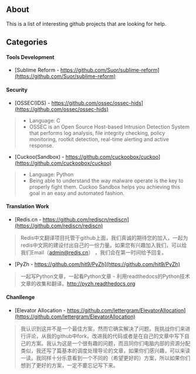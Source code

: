 ## About
This is a list of interesting github projects that are looking for help. 

## Categories

#### Tools Development
* [Sublime Reform - https://github.com/Suor/sublime-reform](https://github.com/Suor/sublime-reform)

#### Security 
* [OSSEC(IDS) - https://github.com/ossec/ossec-hids](https://github.com/ossec/ossec-hids)

> * Language: C
> * OSSEC is an Open Source Host-based Intrusion Detection System that performs log analysis, file integrity checking, policy monitoring, rootkit detection, real-time alerting and active response.

* [Cuckoo(Sandbox) - https://github.com/cuckoobox/cuckoo](https://github.com/cuckoobox/cuckoo)

> * Language: Python
> * Being able to understand the way malware operate is the key to properly fight them. Cuckoo Sandbox helps you achieving this goal in an easy and automated fashion.

#### Translation Work
* [Redis.cn - https://github.com/rediscn/rediscn](https://github.com/rediscn/rediscn)

> Redis中文翻译项目托管于github上面，我们真诚的期待您的加入，一起为redis中文网的建设付出自己的一份力量。如果您有兴趣加入我们，可以给我们Email（admin@redis.cn） ，我们会在第一时间给予回复。


* [PyZh - https://github.com/hit9/PyZh](https://github.com/hit9/PyZh)

> 一起写Python文章，一起看Python文章 - 利用readthedocs的Python技术文章的收集和翻译。http://pyzh.readthedocs.org

#### Chanllenge
* [Elevator Allocation - https://github.com/lettergram/ElevatorAllocation](https://github.com/lettergram/ElevatorAllocation)

> 我认识到这并不是一个最佳方案，然而它确实解决了问题。我挑战你们来进行评论，从我的github中fork，改进我的代码或者是在自己的文章中写下自己的方案。我认为这是一个很有趣的问题，而且同你们电脑内部的资源分配类似，我还写了篇基本的调度处理导论的文章，如果你们感兴趣，可以来读一读。我同样十分乐意看到一个不同的（希望更好的）方案，所以如果你们想到了更好的方案，一定不要忘记写下来。
